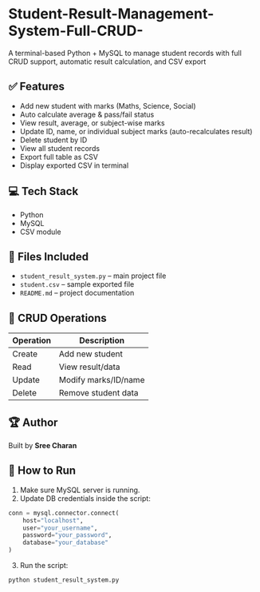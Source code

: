 # Student-Result-Management-System-Full-CRUD-
A terminal-based Python + MySQL to manage student records with full CRUD support, automatic result calculation, and CSV export

## ✅ Features

- Add new student with marks (Maths, Science, Social)
- Auto calculate average & pass/fail status
- View result, average, or subject-wise marks
- Update ID, name, or individual subject marks (auto-recalculates result)
- Delete student by ID
- View all student records
- Export full table as CSV
- Display exported CSV in terminal

## 💻 Tech Stack

- Python
- MySQL
- CSV module

## 📂 Files Included

- `student_result_system.py` – main project file  
- `student.csv` – sample exported file  
- `README.md` – project documentation  

## 🧠 CRUD Operations

| Operation | Description         |
|-----------|---------------------|
| Create    | Add new student     |
| Read      | View result/data    |
| Update    | Modify marks/ID/name |
| Delete    | Remove student data |

## 🏆 Author

Built by **Sree Charan**

## 🚀 How to Run

1. Make sure MySQL server is running.
2. Update DB credentials inside the script:
```python
conn = mysql.connector.connect(
    host="localhost",
    user="your_username",
    password="your_password",
    database="your_database"
)
```
3. Run the script:
```python
python student_result_system.py
```

